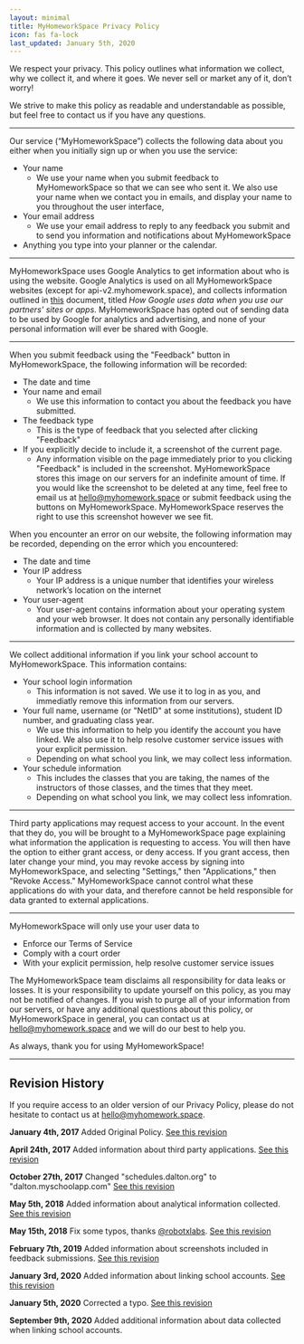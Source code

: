 ```yaml
---
layout: minimal
title: MyHomeworkSpace Privacy Policy
icon: fas fa-lock
last_updated: January 5th, 2020
---
```


We respect your privacy. This policy outlines what information we collect, why we collect it, and where it goes. We never sell or market any of it, don’t worry!

We strive to make this policy as readable and understandable as possible, but feel free to contact us if you have any questions.

---
Our service (“MyHomeworkSpace”) collects the following data about you either when you initially sign up or when you use the service:

* Your name
    * We use your name when you submit feedback to MyHomeworkSpace so that we can see who sent it. We also use your name when we contact you in emails, and display your name to you throughout the user interface,
* Your email address
   * We use your email address to reply to any feedback you submit and to send you information and notifications about MyHomeworkSpace
* Anything you type into your planner or the calendar.

---
MyHomeworkSpace uses Google Analytics to get information about who is using the website. Google Analytics is used on all MyHomeworkSpace websites (except for api-v2.myhomework.space), and collects information outlined in [this](https://policies.google.com/privacy/partners) document, titled _How Google uses data when you use our partners' sites or apps_. MyHomeworkSpace has opted out of sending data to be used by Google for analytics and advertising, and none of your personal information will ever be shared with Google.

---
When you submit feedback using the "Feedback" button in MyHomeworkSpace, the following information will be recorded:
* The date and time
* Your name and email
  * We use this information to contact you about the feedback you have submitted.
* The feedback type
  * This is the type of feedback that you selected after clicking "Feedback"
* If you explicitly decide to include it, a screenshot of the current page.
  * Any information visible on the page immediately prior to you clicking "Feedback" is included in the screenshot. MyHomeworkSpace stores this image on our servers for an indefinite amount of time. If you would like the screenshot to be deleted at any time, feel free to email us at [hello@myhomework.space](mailto:hello@myhomework.space) or submit feedback using the buttons on MyHomeworkSpace. MyHomeworkSpace reserves the right to use this screenshot however we see fit.


When you encounter an error on our website, the following information may be recorded, depending on the error which you encountered:

* The date and time
* Your IP address
   * Your IP address is a unique number that identifies your wireless network’s location on the internet
* Your user-agent
   * Your user-agent contains information about your operating system and your web browser. It does not contain any personally identifiable information and is collected by many websites.

---
We collect additional information if you link your school account to MyHomeworkSpace. This information contains:

* Your school login information
    * This information is not saved. We use it to log in as you, and immediatly remove this information from our servers.
* Your full name, username (or "NetID" at some institutions), student ID number, and graduating class year.
    * We use this information to help you identify the account you have linked. We also use it to help resolve customer service issues with your explicit permission.
    * Depending on what school you link, we may collect less information.
* Your schedule information
    * This includes the classes that you are taking, the names of the instructors of those classes, and the times that they meet.
    * Depending on what school you link, we may collect less infomration.

---
Third party applications may request access to your account. In the event that they do, you will be brought to a MyHomeworkSpace page explaining what information the application is requesting to access. You will then have the option to either grant access, or deny access. If you grant access, then later change your mind, you may revoke access by signing into MyHomeworkSpace, and selecting "Settings," then "Applications," then "Revoke Access." MyHomeworkSpace cannot control what these applications do with your data, and therefore cannot be held responsible for data granted to external applications.

---
MyHomeworkSpace will only use your user data to

* Enforce our Terms of Service
* Comply with a court order
* With your explicit permission, help resolve customer service issues


The MyHomeworkSpace team disclaims all responsibility for data leaks or losses. It is your responsibility to update yourself on this policy, as you may not be notified of changes. If you wish to purge all of your information from our servers, or have any additional questions about this policy, or MyHomeworkSpace in general, you can contact us at [hello@myhomework.space](mailto:hello@myhomework.space) and we will do our best to help you.

As always, thank you for using MyHomeworkSpace!

---

## Revision History
If you require access to an older version of our Privacy Policy, please do not hesitate to contact us at [hello@myhomework.space](mailto:hello@myhomework.space).

**January 4th, 2017**
Added Original Policy. [See this revision](https://git.io/JepD5)

**April 24th, 2017**
Added information about third party applications. [See this revision](https://git.io/JepDF)

**October 27th, 2017**
Changed "schedules.dalton.org" to "dalton.myschoolapp.com" [See this revision](https://git.io/JepDb)

**May 5th, 2018**
Added information about analytical information collected. [See this revision](https://git.io/JepDx)

**May 15th, 2018**
Fix some typos, thanks [@robotxlabs](https://github.com/robotxlabs). [See this revision](https://git.io/JepDh)

**February 7th, 2019**
Added information about screenshots included in feedback submissions. [See this revision](https://git.io/Jepye)

**January 3rd, 2020**
Added information about linking school accounts. [See this revision](https://git.io/JehfN)

**January 5th, 2020**
Corrected a typo.  [See this revision](https://git.io/JUcFz)

**September 9th, 2020**
Added additional information about data collected when linking school accounts.